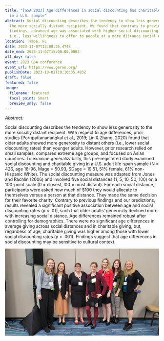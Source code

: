 ```yaml
---
title: "[GSA 2023] Age differences in social discounting and charitable giving
  in a U.S. sample"
abstract: Social discounting describes the tendency to show less generosity to
  the more socially distant recipient. We found that contrary to previous
  findings, advanced age was associated with higher social discounting rates,
  i.e., less willingness to offer to people at a more distance social distance.
location: Tampa, FL
date: 2023-11-07T13:00:35.474Z
date_end: 2023-11-07T15:00:00.000Z
all_day: false
event: 2023 GSA conference
event_url: https://www.geron.org/
publishDate: 2023-10-02T19:10:35.483Z
draft: false
featured: false
image:
  filename: featured
  focal_point: Smart
  preview_only: false
---
```

*A﻿bstract:*



Social discounting describes the tendency to show less generosity to the more socially distant recipient. With respect to age differences, prior studies (Pornpattananangkul et al., 2019; Lin & Zhang, 2020) found that older adults showed more generosity to distant others (i.e., lower social discounting rates) than younger adults. However, prior research relied on small samples, compared extreme age groups, and focused on Asian countries. To examine generalizability, this pre-registered study examined social discounting and charitable giving in a U.S. adult life-span sample (N = 426, age 18-96, Mage = 50.93, SDage = 19.51, 51% female, 61% non-Hispanic White). The social discounting measure was adapted from Jones and Rachlin (2006) and involved five social distances (1, 5, 10, 50, 100) on a 100-point scale (0 = closest, l00 = most distant). For each social distance, participants were asked how much of $100 they would allocate to themselves versus a person at that distance. They made the same decision for their favorite charity. Contrary to previous findings and our predictions, results revealed a significant positive association between age and social discounting rates (p < .01), such that older adults’ generosity declined more with increasing social distance. Age differences remained robust after controlling for demographics. There were no significant age differences in average giving across social distances and in charitable giving, but, regardless of age, charitable giving was higher among those with lower social discounting rates (p < .001). Findings suggest that age differences in social discounting may be sensitive to cultural context.

![](GSA_2023.jpg "Our amazing symposium speakers!")
